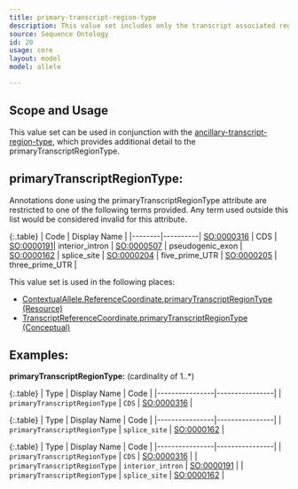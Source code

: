 ```yaml
---
title: primary-transcript-region-type
description: This value set includes only the transcript associated regions that is associated with a transcript allele instance reference coordinate. 
source: Sequence Ontology
id: 20
usage: core
layout: model
model: allele

---
```


Scope and Usage
---------------

This value set can be used in conjunction with the [ancillary-transcript-region-type](ancillary_transcript_region_type.html), which provides additional detail to the primaryTranscriptRegionType.  

primaryTranscriptRegionType:
---------------------------------

Annotations done using the primaryTranscriptRegionType attribute are restricted to one of the following terms provided.  Any term used outside this list would be considered invalid for this attribute.

{:.table}
| Code | Display Name |
|--------|----------|
[SO:0000316](http://www.sequenceontology.org/browser/current_svn/term/SO:0000316) | CDS |
[SO:0000191](http://www.sequenceontology.org/browser/current_svn/term/SO:0000191)| interior_intron |
[SO:0000507](http://www.sequenceontology.org/browser/current_svn/term/SO:0000507) | pseudogenic_exon |
[SO:0000162](http://www.sequenceontology.org/browser/current_svn/term/SO:0000162) | splice_site |
[SO:0000204](http://www.sequenceontology.org/browser/current_svn/term/SO:0000204) | five_prime_UTR |
[SO:0000205](http://www.sequenceontology.org/miso/current_svn/term/SO:0000205) | three_prime_UTR |

This value set is used in the following places:

* [ContextualAllele.ReferenceCoordinate.primaryTranscriptRegionType (Resource)](/allele/resource/contextual_allele)
* [TranscriptReferenceCoordinate.primaryTranscriptRegionType (Conceptual)](/allele/conceptual/allele_instance/transcript_reference_coordinate.html)

Examples:
---------

**primaryTranscriptRegionType:** (cardinality of 1..*)

{:.table}
| Type | Display Name | Code | 
|----------------|----------------|
| `primaryTranscriptRegionType` | `CDS` | [SO:0000316](http://www.sequenceontology.org/browser/current_svn/term/SO:0000316) |

{:.table}
| Type | Display Name | Code | 
|----------------|----------------|
| `primaryTranscriptRegionType` | `splice_site` | [SO:0000162](http://www.sequenceontology.org/browser/current_svn/term/SO:0000162) |


{:.table}
| Type | Display Name | Code | 
|----------------|----------------|
| `primaryTranscriptRegionType` | `CDS` | [SO:0000316](http://www.sequenceontology.org/browser/current_svn/term/SO:0000316) |
| `primaryTranscriptRegionType` | `interior_intron` | [SO:0000191](http://www.sequenceontology.org/browser/current_svn/term/SO:0000191) |
| `primaryTranscriptRegionType` | `splice_site` | [SO:0000162](http://www.sequenceontology.org/browser/current_svn/term/SO:0000162) |





